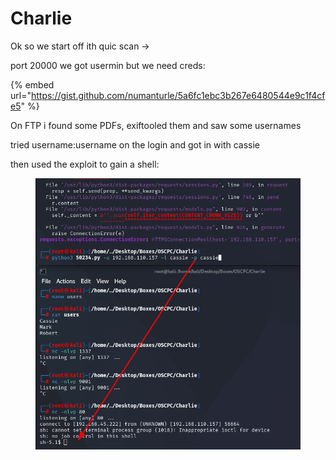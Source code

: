 # Charlie

Ok so we start off ith quic scan ->

port 20000 we got usermin but we need creds:

{% embed url="https://gist.github.com/numanturle/5a6fc1ebc3b267e6480544e9c1f4cfe5" %}

On FTP i found some PDFs, exiftooled them and saw some usernames

tried username:username on the login and got in with cassie

then used the exploit to gain a shell:

<figure><img src="../../../../.gitbook/assets/image (2).png" alt=""><figcaption></figcaption></figure>
